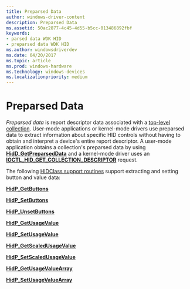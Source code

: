 ```yaml
---
title: Preparsed Data
author: windows-driver-content
description: Preparsed Data
ms.assetid: 50ac2877-4c45-4d55-b5cc-013486892fbf
keywords:
- parsed data WDK HID
- preparsed data WDK HID
ms.author: windowsdriverdev
ms.date: 04/20/2017
ms.topic: article
ms.prod: windows-hardware
ms.technology: windows-devices
ms.localizationpriority: medium
---
```


# Preparsed Data





*Preparsed data* is report descriptor data associated with a [top-level collection](top-level-collections.md). User-mode applications or kernel-mode drivers use preparsed data to extract information about specific HID controls without having to obtain and interpret a device's entire report descriptor. A user-mode application obtains a collection's preparsed data by using [**HidD\_GetPreparsedData**](https://msdn.microsoft.com/library/windows/hardware/ff539679) and a kernel-mode driver uses an [**IOCTL\_HID\_GET\_COLLECTION\_DESCRIPTOR**](https://msdn.microsoft.com/library/windows/hardware/ff541089) request.

The following [HIDClass support routines](https://msdn.microsoft.com/library/windows/hardware/ff538865) support extracting and setting button and value data:

[**HidP\_GetButtons**](https://msdn.microsoft.com/library/windows/hardware/ff539708)

[**HidP\_SetButtons**](https://msdn.microsoft.com/library/windows/hardware/ff539779)

[**HidP\_UnsetButtons**](https://msdn.microsoft.com/library/windows/hardware/ff539812)

[**HidP\_GetUsageValue**](https://msdn.microsoft.com/library/windows/hardware/ff539748)

[**HidP\_SetUsageValue**](https://msdn.microsoft.com/library/windows/hardware/ff539797)

[**HidP\_GetScaledUsageValue**](https://msdn.microsoft.com/library/windows/hardware/ff539729)

[**HidP\_SetScaledUsageValue**](https://msdn.microsoft.com/library/windows/hardware/ff539787)

[**HidP\_GetUsageValueArray**](https://msdn.microsoft.com/library/windows/hardware/ff539750)

[**HidP\_SetUsageValueArray**](https://msdn.microsoft.com/library/windows/hardware/ff539801)

 

 




